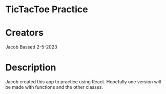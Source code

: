 # TicTacToe Practice

# Creators
Jacob Bassett
2-5-2023

# Description
Jacob created this app to practice using React. Hopefully one version will be made with functions and the other classes.
